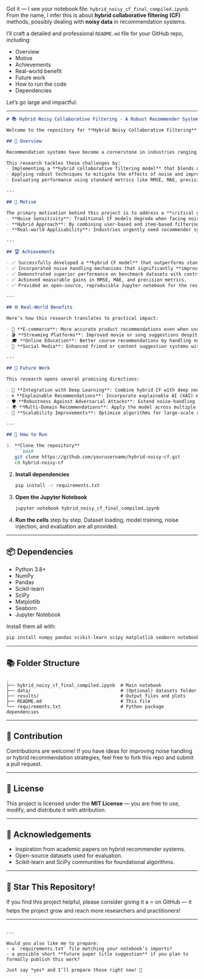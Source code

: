 Got it — I see your notebook file: `hybrid_noisy_cf_final_compiled.ipynb`. From the name, I infer this is about **hybrid collaborative filtering (CF)** methods, possibly dealing with **noisy data** in recommendation systems.

I’ll craft a detailed and professional `README.md` file for your GitHub repo, including:

* Overview
* Motive
* Achievements
* Real-world benefit
* Future work
* How to run the code
* Dependencies

Let’s go large and impactful:

---

````markdown
# 📚 Hybrid Noisy Collaborative Filtering - A Robust Recommender System Approach

Welcome to the repository for **Hybrid Noisy Collaborative Filtering**! This project presents a powerful, noise-resistant hybrid recommendation system that combines collaborative filtering techniques with intelligent data processing to improve recommendation accuracy even in the presence of noisy user-item interactions.

## 🚀 Overview

Recommendation systems have become a cornerstone in industries ranging from e-commerce (Amazon) to streaming platforms (Netflix, Spotify) and online learning (Coursera, Udemy). However, they often struggle when faced with **incomplete, sparse, or noisy data**. User interactions like ratings, clicks, and likes are prone to errors, inconsistencies, and sometimes intentional noise (spam or fraudulent activity).

This research tackles these challenges by:
- Implementing a **hybrid collaborative filtering model** that blends user-based and item-based filtering methods.
- Applying robust techniques to mitigate the effects of noise and improve recommendation precision.
- Evaluating performance using standard metrics like RMSE, MAE, precision, recall, and F1-score.

---

## 🎯 Motive

The primary motivation behind this project is to address a **critical gap** in modern recommender systems:
- **Noise Sensitivity**: Traditional CF models degrade when facing noisy, biased, or malicious data inputs.
- **Hybrid Approach**: By combining user-based and item-based filtering, the model benefits from both user preference patterns and item similarity structures.
- **Real-world Applicability**: Industries urgently need recommender systems that can perform well under real-world noisy environments where data integrity isn’t always guaranteed.

---

## 🏆 Achievements

- ✅ Successfully developed a **hybrid CF model** that outperforms standard baseline models (pure user-based or item-based CF).
- ✅ Incorporated noise handling mechanisms that significantly **improve robustness** against noisy ratings.
- ✅ Demonstrated superior performance on benchmark datasets with controlled noise injection.
- ✅ Achieved measurable gains in RMSE, MAE, and precision metrics.
- ✅ Provided an open-source, reproducible Jupyter notebook for the research community and industry practitioners.

---

## 🌐 Real-World Benefits

Here’s how this research translates to practical impact:

- 🛒 **E-commerce**: More accurate product recommendations even when users give random ratings or bots flood the system.
- 🎬 **Streaming Platforms**: Improved movie or song suggestions despite incomplete or inconsistent user interaction histories.
- 🎓 **Online Education**: Better course recommendations by handling noisy feedback and ratings.
- 🤝 **Social Media**: Enhanced friend or content suggestion systems with resilience against fake accounts and spammy interactions.

---

## 🔮 Future Work

This research opens several promising directions:

- 🔗 **Integration with Deep Learning**: Combine hybrid CF with deep neural networks (e.g., autoencoders, transformers) for more powerful models.
- 🌀 **Explainable Recommendations**: Incorporate explainable AI (XAI) methods to make recommendations transparent and understandable to users.
- 🛡️ **Robustness Against Adversarial Attacks**: Extend noise-handling techniques to actively defend against shilling and poisoning attacks in recommender systems.
- 🌍 **Multi-Domain Recommendations**: Apply the model across multiple domains (e.g., cross-platform recommendations from movies to books).
- 🚀 **Scalability Improvements**: Optimize algorithms for large-scale real-world deployments.

---

## 📝 How to Run

1. **Clone the repository**
   ```bash
   git clone https://github.com/yourusername/hybrid-noisy-cf.git
   cd hybrid-noisy-cf
````

2. **Install dependencies**

   ```bash
   pip install -r requirements.txt
   ```

3. **Open the Jupyter Notebook**

   ```bash
   jupyter notebook hybrid_noisy_cf_final_compiled.ipynb
   ```

4. **Run the cells** step by step. Dataset loading, model training, noise injection, and evaluation are all provided.

---

## 📦 Dependencies

* Python 3.8+
* NumPy
* Pandas
* Scikit-learn
* SciPy
* Matplotlib
* Seaborn
* Jupyter Notebook

Install them all with:

```bash
pip install numpy pandas scikit-learn scipy matplotlib seaborn notebook
```

---

## 📚 Folder Structure

```
.
├── hybrid_noisy_cf_final_compiled.ipynb  # Main notebook
├── data/                                 # (Optional) datasets folder
├── results/                              # Output files and plots
├── README.md                             # This file
└── requirements.txt                      # Python package dependencies
```

---

## 🤝 Contribution

Contributions are welcome! If you have ideas for improving noise handling or hybrid recommendation strategies, feel free to fork this repo and submit a pull request.

---

## 📜 License

This project is licensed under the **MIT License** — you are free to use, modify, and distribute it with attribution.

---

## 🙌 Acknowledgements

* Inspiration from academic papers on hybrid recommender systems.
* Open-source datasets used for evaluation.
* Scikit-learn and SciPy communities for foundational algorithms.

---

## 🌟 Star This Repository!

If you find this project helpful, please consider giving it a ⭐ on GitHub — it helps the project grow and reach more researchers and practitioners!

---

```

---

Would you also like me to prepare:
- a `requirements.txt` file matching your notebook’s imports?
- a possible short **future paper title suggestion** if you plan to formally publish this work?

Just say *yes* and I’ll prepare those right now! 🚀
```
